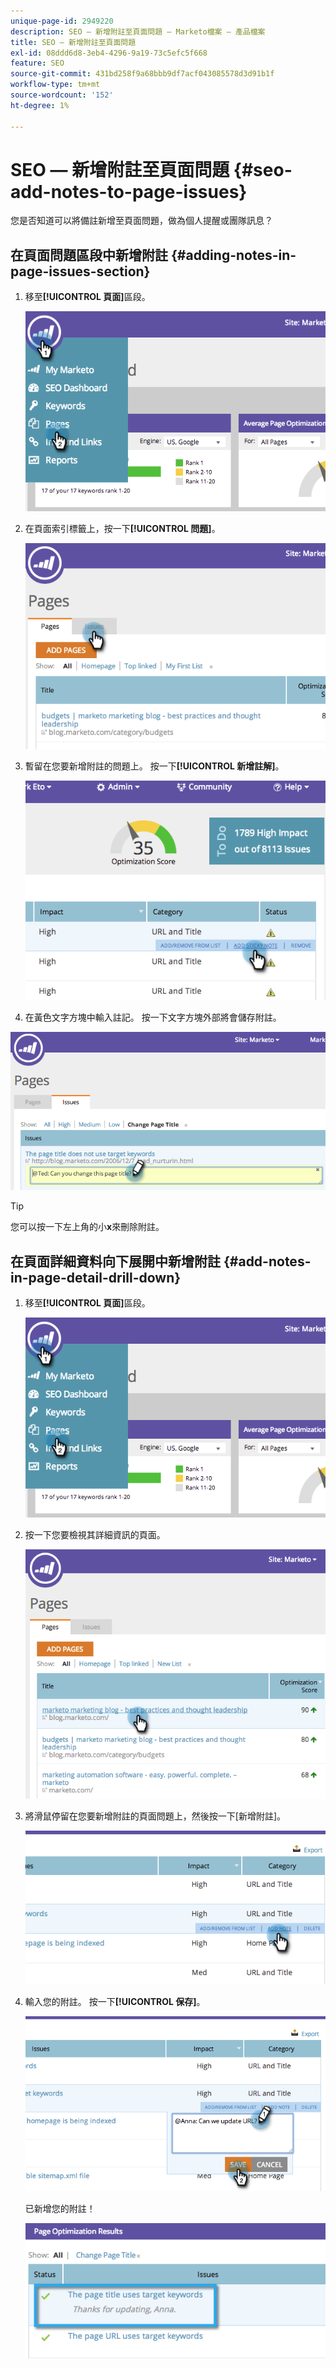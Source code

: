 ```yaml
---
unique-page-id: 2949220
description: SEO — 新增附註至頁面問題 — Marketo檔案 — 產品檔案
title: SEO — 新增附註至頁面問題
exl-id: 08ddd6d8-3eb4-4296-9a19-73c5efc5f668
feature: SEO
source-git-commit: 431bd258f9a68bbb9df7acf043085578d3d91b1f
workflow-type: tm+mt
source-wordcount: '152'
ht-degree: 1%

---
```


# SEO — 新增附註至頁面問題 {#seo-add-notes-to-page-issues}

您是否知道可以將備註新增至頁面問題，做為個人提醒或團隊訊息？

## 在頁面問題區段中新增附註 {#adding-notes-in-page-issues-section}

1. 移至&#x200B;**[!UICONTROL 頁面]**&#x200B;區段。

   ![](assets/image2014-9-18-13-3a11-3a43.png)

1. 在頁面索引標籤上，按一下&#x200B;**[!UICONTROL 問題]**。

   ![](assets/image2014-9-18-13-3a12-3a0.png)

1. 暫留在您要新增附註的問題上。 按一下&#x200B;**[!UICONTROL 新增註解]**。

   ![](assets/image2014-9-18-13-3a12-3a6.png)

1. 在黃色文字方塊中輸入註記。 按一下文字方塊外部將會儲存附註。

![](assets/image2014-9-18-13-3a12-3a32.png)

>[!TIP]
>
>您可以按一下左上角的小&#x200B;**x**&#x200B;來刪除附註。

## 在頁面詳細資料向下展開中新增附註 {#add-notes-in-page-detail-drill-down}

1. 移至&#x200B;**[!UICONTROL 頁面]**&#x200B;區段。

   ![](assets/image2014-9-18-13-3a12-3a59.png)

1. 按一下您要檢視其詳細資訊的頁面。

   ![](assets/image2014-9-18-13-3a13-3a42.png)

1. 將滑鼠停留在您要新增附註的頁面問題上，然後按一下[新增附註]。**&#x200B;**

   ![](assets/image2014-9-18-13-3a13-3a46.png)

1. 輸入您的附註。 按一下&#x200B;**[!UICONTROL 保存]**。

   ![](assets/image2014-9-18-13-3a14-3a5.png)

   已新增您的附註！

   ![](assets/image2014-9-18-13-3a14-3a20.png)
